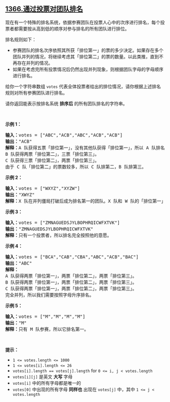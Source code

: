 ## [1366.通过投票对团队排名](https://leetcode.cn/problems/rank-teams-by-votes/)
<p>现在有一个特殊的排名系统，依据参赛团队在投票人心中的次序进行排名，每个投票者都需要按从高到低的顺序对参与排名的所有团队进行排位。</p>

<p>排名规则如下：</p>

<ul>
	<li>参赛团队的排名次序依照其所获「排位第一」的票的多少决定。如果存在多个团队并列的情况，将继续考虑其「排位第二」的票的数量。以此类推，直到不再存在并列的情况。</li>
	<li>如果在考虑完所有投票情况后仍然出现并列现象，则根据团队字母的字母顺序进行排名。</li>
</ul>

<p>给你一个字符串数组&nbsp;<code>votes</code> 代表全体投票者给出的排位情况，请你根据上述排名规则对所有参赛团队进行排名。</p>

<p>请你返回能表示按排名系统 <strong>排序后</strong> 的所有团队排名的字符串。</p>

<p>&nbsp;</p>

<p><strong>示例 1：</strong></p>

<pre><strong>输入：</strong>votes = [&quot;ABC&quot;,&quot;ACB&quot;,&quot;ABC&quot;,&quot;ACB&quot;,&quot;ACB&quot;]
<strong>输出：</strong>&quot;ACB&quot;
<strong>解释：</strong>A 队获得五票「排位第一」，没有其他队获得「排位第一」，所以 A 队排名第一。
B 队获得两票「排位第二」，三票「排位第三」。
C 队获得三票「排位第二」，两票「排位第三」。
由于 C 队「排位第二」的票数较多，所以 C 队排第二，B 队排第三。
</pre>

<p><strong>示例 2：</strong></p>

<pre><strong>输入：</strong>votes = [&quot;WXYZ&quot;,&quot;XYZW&quot;]
<strong>输出：</strong>&quot;XWYZ&quot;
<strong>解释：</strong>X 队在并列僵局打破后成为排名第一的团队。X 队和 W 队的「排位第一」票数一样，但是 X 队有一票「排位第二」，而 W 没有获得「排位第二」。 
</pre>

<p><strong>示例 3：</strong></p>

<pre><strong>输入：</strong>votes = [&quot;ZMNAGUEDSJYLBOPHRQICWFXTVK&quot;]
<strong>输出：</strong>&quot;ZMNAGUEDSJYLBOPHRQICWFXTVK&quot;
<strong>解释：</strong>只有一个投票者，所以排名完全按照他的意愿。
</pre>

<p><strong>示例 4：</strong></p>

<pre><strong>输入：</strong>votes = [&quot;BCA&quot;,&quot;CAB&quot;,&quot;CBA&quot;,&quot;ABC&quot;,&quot;ACB&quot;,&quot;BAC&quot;]
<strong>输出：</strong>&quot;ABC&quot;
<strong>解释：</strong> 
A 队获得两票「排位第一」，两票「排位第二」，两票「排位第三」。
B 队获得两票「排位第一」，两票「排位第二」，两票「排位第三」。
C 队获得两票「排位第一」，两票「排位第二」，两票「排位第三」。
完全并列，所以我们需要按照字母升序排名。
</pre>

<p><strong>示例 5：</strong></p>

<pre><strong>输入：</strong>votes = [&quot;M&quot;,&quot;M&quot;,&quot;M&quot;,&quot;M&quot;]
<strong>输出：</strong>&quot;M&quot;
<strong>解释：</strong>只有 M 队参赛，所以它排名第一。
</pre>

<p>&nbsp;</p>

<p><strong>提示：</strong></p>

<ul>
	<li><code>1 &lt;= votes.length &lt;= 1000</code></li>
	<li><code>1 &lt;= votes[i].length &lt;= 26</code></li>
	<li><code>votes[i].length ==&nbsp;votes[j].length</code> for&nbsp;<code>0 &lt;= i, j &lt; votes.length</code></li>
	<li><code>votes[i][j]</code>&nbsp;是英文 <strong>大写</strong> 字母</li>
	<li><code>votes[i]</code>&nbsp;中的所有字母都是唯一的</li>
	<li><code>votes[0]</code>&nbsp;中出现的所有字母 <strong>同样也</strong> 出现在&nbsp;<code>votes[j]</code>&nbsp;中，其中&nbsp;<code>1 &lt;= j &lt; votes.length</code></li>
</ul>
